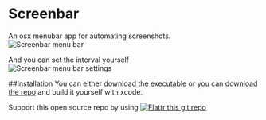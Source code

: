 # Screenbar
An osx menubar app for automating screenshots.    
![Screenbar menu bar](http://www.christianengvall.se/wp-content/uploads/2016/05/Screenbar.png "Screenbar main menu")    

And you can set the interval yourself    
![Screenbar menu bar settings](http://www.christianengvall.se/wp-content/uploads/2016/08/Screenbar-v02-settings.png "Screenbar settings menu")    

##Installation
You can either [download the executable](https://github.com/crilleengvall/Screenbar/releases/download/0.2/Screenbar-0.2.zip "download the executable")
 or you can 
 [download the repo](https://github.com/crilleengvall/Screenbar/archive/0.2.tar.gz "download the repo") and build it yourself with xcode.

Support this open source repo by using
[![Flattr this git repo](http://api.flattr.com/button/flattr-badge-large.png)](https://flattr.com/submit/auto?user_id=ChristianEngvall&url=https://github.com/crilleengvall/Screenbar&title=Screenbar&language=&tags=github&category=software)  
